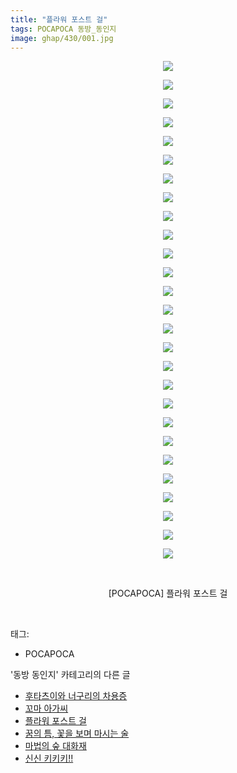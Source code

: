 ```yaml
---
title: "플라워 포스트 걸"
tags: POCAPOCA 동방_동인지
image: ghap/430/001.jpg
---
```

<div class="article">
<p style="text-align: center; clear: none; float: none;"><img src="{{ site.nasurl }}/ghap/430/001.jpg"/></p>
<p style="text-align: center; clear: none; float: none;"><img src="{{ site.nasurl }}/ghap/430/002.jpg"/></p>
<p style="text-align: center; clear: none; float: none;"><img src="{{ site.nasurl }}/ghap/430/003.jpg"/></p>
<p style="text-align: center; clear: none; float: none;"><img src="{{ site.nasurl }}/ghap/430/004.jpg"/></p>
<p style="text-align: center; clear: none; float: none;"><img src="{{ site.nasurl }}/ghap/430/005.jpg"/></p>
<p style="text-align: center; clear: none; float: none;"><img src="{{ site.nasurl }}/ghap/430/006.jpg"/></p>
<p style="text-align: center; clear: none; float: none;"><img src="{{ site.nasurl }}/ghap/430/007.jpg"/></p>
<p style="text-align: center; clear: none; float: none;"><img src="{{ site.nasurl }}/ghap/430/008.jpg"/></p>
<p style="text-align: center; clear: none; float: none;"><img src="{{ site.nasurl }}/ghap/430/009.jpg"/></p>
<p style="text-align: center; clear: none; float: none;"><img src="{{ site.nasurl }}/ghap/430/010.jpg"/></p>
<p style="text-align: center; clear: none; float: none;"><img src="{{ site.nasurl }}/ghap/430/011.jpg"/></p>
<p style="text-align: center; clear: none; float: none;"><img src="{{ site.nasurl }}/ghap/430/012.jpg"/></p>
<p style="text-align: center; clear: none; float: none;"><img src="{{ site.nasurl }}/ghap/430/013.jpg"/></p>
<p style="text-align: center; clear: none; float: none;"><img src="{{ site.nasurl }}/ghap/430/014.jpg"/></p>
<p style="text-align: center; clear: none; float: none;"><img src="{{ site.nasurl }}/ghap/430/015.jpg"/></p>
<p style="text-align: center; clear: none; float: none;"><img src="{{ site.nasurl }}/ghap/430/016.jpg"/></p>
<p style="text-align: center; clear: none; float: none;"><img src="{{ site.nasurl }}/ghap/430/017.jpg"/></p>
<p style="text-align: center; clear: none; float: none;"><img src="{{ site.nasurl }}/ghap/430/018.jpg"/></p>
<p style="text-align: center; clear: none; float: none;"><img src="{{ site.nasurl }}/ghap/430/019.jpg"/></p>
<p style="text-align: center; clear: none; float: none;"><img src="{{ site.nasurl }}/ghap/430/020.jpg"/></p>
<p style="text-align: center; clear: none; float: none;"><img src="{{ site.nasurl }}/ghap/430/021.jpg"/></p>
<p style="text-align: center; clear: none; float: none;"><img src="{{ site.nasurl }}/ghap/430/022.jpg"/></p>
<p style="text-align: center; clear: none; float: none;"><img src="{{ site.nasurl }}/ghap/430/023.jpg"/></p>
<p style="text-align: center; clear: none; float: none;"><img src="{{ site.nasurl }}/ghap/430/024.jpg"/></p>
<p style="text-align: center; clear: none; float: none;"><img src="{{ site.nasurl }}/ghap/430/025.jpg"/></p>
<p style="text-align: center; clear: none; float: none;"><img src="{{ site.nasurl }}/ghap/430/026.jpg"/></p>
<p style="text-align: center; clear: none; float: none;"><img src="{{ site.nasurl }}/ghap/430/027.jpg"/></p>
<p style="text-align: center; clear: none; float: none;"><br/></p>
<p style="text-align: center; clear: none; float: none;">[POCAPOCA] 플라워 포스트 걸</p>
<p><br/></p>
</div><div class="tagTrail">
<p>태그: </p>
<ul>
<li>POCAPOCA</li>
</ul>
</div><div class="another">
<p>'동방 동인지' 카테고리의 다른 글</p>
<ul>
<li><a href="/2016-06-21-ghap_433">후타츠이와 너구리의 차용증</a></li>
<li><a href="/2016-06-21-ghap_432">꼬마 아가씨</a></li>
<li><a href="/2016-06-21-ghap_430">플라워 포스트 걸</a></li>
<li><a href="/2016-06-21-ghap_429">꿈의 틈, 꽃을 보며 마시는 술</a></li>
<li><a href="/2016-06-21-ghap_428">마법의 숲 대화재</a></li>
<li><a href="/2016-06-21-ghap_426">신신 키키키!!</a></li>
</ul>
</div><div class="cb_module cb_fluid">
<div class="cb_wrt cb_profile">
</div><!-- commentList close -->
</div>